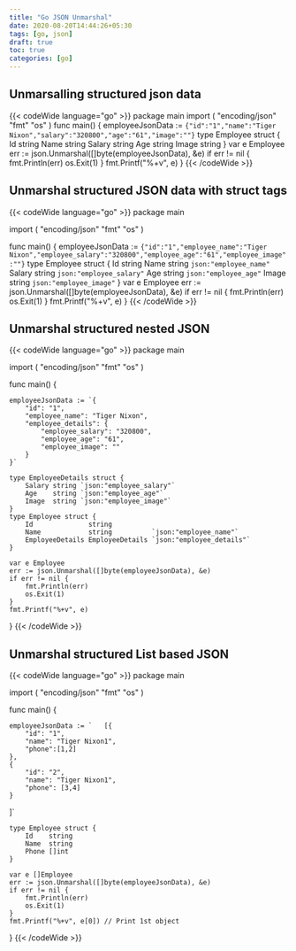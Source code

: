 ```yaml
---
title: "Go JSON Unmarshal"
date: 2020-08-20T14:44:26+05:30
tags: [go, json]
draft: true
toc: true
categories: [go]
---
```


## Unmarsalling structured json data

{{< codeWide language="go" >}}
package main
import (
	"encoding/json"
	"fmt"
	"os"
)
func main() {
	employeeJsonData := `{"id":"1","name":"Tiger Nixon","salary":"320800","age":"61","image":""}`
	type Employee struct {
		Id     string
		Name   string 
		Salary string
		Age    string
		Image  string
	}
	var e Employee
	err := json.Unmarshal([]byte(employeeJsonData), &e)
	if err != nil {
		fmt.Println(err)
		os.Exit(1)
	}
	fmt.Printf("%+v", e)
}
{{< /codeWide >}}
## Unmarshal structured JSON data with struct tags
{{< codeWide language="go" >}}
package main

import (
	"encoding/json"
	"fmt"
	"os"
)

func main() {
	employeeJsonData := `{"id":"1","employee_name":"Tiger Nixon","employee_salary":"320800","employee_age":"61","employee_image":""}`
	type Employee struct {
		Id     string
		Name   string `json:"employee_name"`
		Salary string `json:"employee_salary"`
		Age    string `json:"employee_age"`
		Image  string `json:"employee_image"`
	}
	var e Employee
	err := json.Unmarshal([]byte(employeeJsonData), &e)
	if err != nil {
		fmt.Println(err)
		os.Exit(1)
	}
	fmt.Printf("%+v", e)
}
{{< /codeWide >}}

## Unmarshal structured nested JSON
{{< codeWide language="go" >}}
package main

import (
	"encoding/json"
	"fmt"
	"os"
)

func main() {

	employeeJsonData := `{
		"id": "1",
		"employee_name": "Tiger Nixon",
		"employee_details": {
			"employee_salary": "320800",
			"employee_age": "61",
			"employee_image": ""
		}
	}`

	type EmployeeDetails struct {
		Salary string `json:"employee_salary"`
		Age    string `json:"employee_age"`
		Image  string `json:"employee_image"`
	}
	type Employee struct {
		Id              string
		Name            string          `json:"employee_name"`
		EmployeeDetails EmployeeDetails `json:"employee_details"`
	}

	var e Employee
	err := json.Unmarshal([]byte(employeeJsonData), &e)
	if err != nil {
		fmt.Println(err)
		os.Exit(1)
	}
	fmt.Printf("%+v", e)
}
{{< /codeWide >}}

## Unmarshal structured List based JSON
{{< codeWide language="go" >}}
package main

import (
	"encoding/json"
	"fmt"
	"os"
)

func main() {

	employeeJsonData := `	[{
		"id": "1",
		"name": "Tiger Nixon1",
		"phone":[1,2]
	},
	{
		"id": "2",
		"name": "Tiger Nixon1",
		"phone": [3,4]
	}
]`

	type Employee struct {
		Id    string
		Name  string
		Phone []int
	}

	var e []Employee
	err := json.Unmarshal([]byte(employeeJsonData), &e)
	if err != nil {
		fmt.Println(err)
		os.Exit(1)
	}
	fmt.Printf("%+v", e[0]) // Print 1st object
}
{{< /codeWide >}}